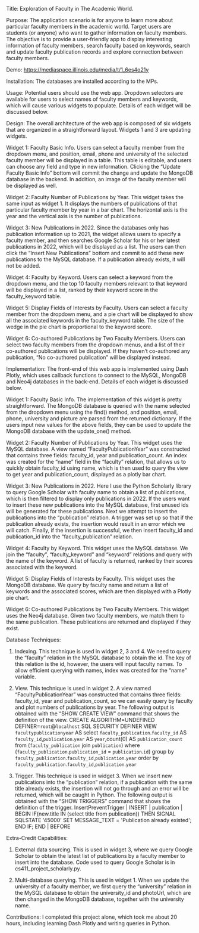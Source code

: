 Title: Exploration of Faculty in The Academic World.

Purpose: The application scenario is for anyone to learn more about particular faculty members in the academic world. Target users are students (or anyone) who want to gather information on faculty members. The objective is to provide a user-friendly app to display interesting information of faculty members, search faculty based on keywords, search and update faculty publication records and explore connection between faculty members.

Demo: https://mediaspace.illinois.edu/media/t/1_6es4o21y

Installation: The databases are installed according to the MPs.

Usage:
Potential users should use the web app. Dropdown selectors are available for users to select names of faculty members and keywords, which will cause various widgets to populate. Details of each widget will be discussed below.

Design:
The overall architecture of the web app is composed of six widgets that are organized in a straightforward layout. Widgets 1 and 3 are updating widgets.

Widget 1: Faculty Basic Info.
Users can select a faculty member from the dropdown menu, and position, email, phone and university of the selected faculty member will be displayed in a table. This table is editable, and users can choose any field and type in new information. Clicking the “Update Faculty Basic Info” bottom will commit the change and update the MongoDB database in the backend. In addition, an image of the faculty member will be displayed as well.

Widget 2: Faculty Number of Publications by Year.
This widget takes the same input as widget 1. It displays the numbers of publications of that particular faculty member by year in a bar chart. The horizontal axis is the year and the vertical axis is the number of publications.

Widget 3: New Publications in 2022.
Since the databases only has publication information up to 2021, the widget allows users to specify a faculty member, and then searches Google Scholar for his or her latest publications in 2022, which will be displayed as a list. The users can then click the “Insert New Publications” bottom and commit to add these new publications to the MySQL database. If a publication already exists, it will not be added.

Widget 4: Faculty by Keyword.
Users can select a keyword from the dropdown menu, and the top 10 faculty members relevant to that keyword will be displayed in a list, ranked by their keyword score in the faculty_keyword table.

Widget 5: Display Fields of Interests by Faculty.
Users can select a faculty member from the dropdown menu, and a pie chart will be displayed to show all the associated keywords in the faculty_keyword table. The size of the wedge in the pie chart is proportional to the keyword score.

Widget 6: Co-authored Publications by Two Faculty Members.
Users can select two faculty members from the dropdown menus, and a list of their co-authored publications will be displayed. If they haven’t co-authored any publication, “No co-authored publication” will be displayed instead.

Implementation:
The front-end of this web app is implemented using Dash Plotly, which uses callback functions to connect to the MySQL, MongoDB and Neo4j databases in the back-end. Details of each widget is discussed below.

Widget 1: Faculty Basic Info.
The implementation of this widget is pretty straightforward. The MongoDB database is queried with the name selected from the dropdown menu using the find() method, and position, email, phone, university and picture are parsed from the returned dictionary. If the users input new values for the above fields, they can be used to update the MongoDB database with the update_one() method.

Widget 2: Faculty Number of Publications by Year.
This widget uses the MySQL database. A view named “FacultyPublicationYear” was constructed that contains three fields: faculty_id, year and publication_count. An index was created for the “name” field in the “faculty” relation, that allows us to quickly obtain faculty_id using name, which is then used to query the view to get year and publication_count, displayed as a plotly bar chart.

Widget 3: New Publications in 2022.
Here I use the Python Scholarly library to query Google Scholar with faculty name to obtain a list of publications, which is then filtered to display only publications in 2022. If the users want to insert these new publications into the MySQL database, first unused ids will be generated for these publications. Next we attempt to insert the publications into the “publication” relation. A trigger was set up so that if the publication already exists, the insertion would result in an error which we will catch. Finally, if the insertion is successful, we then insert faculty_id and publication_id into the “faculty_publication” relation.

Widget 4: Faculty by Keyword.
This widget uses the MySQL database. We join the “faculty”, “faculty_keyword” and “keyword” relations and query with the name of the keyword. A list of faculty is returned, ranked by their scores associated with the keyword.

Widget 5: Display Fields of Interests by Faculty.
This widget uses the MongoDB database. We query by faculty name and return a list of keywords and the associated scores, which are then displayed with a Plotly pie chart.

Widget 6: Co-authored Publications by Two Faculty Members.
This widget uses the Neo4j database. Given two faculty members, we match them to the same publication. These publications are returned and displayed if they exist.

Database Techniques:
1. Indexing.
This technique is used in widget 2, 3 and 4. We need to query the “faculty” relation in the MySQL database to obtain the id. The key of this relation is the id, however, the users will input faculty names. To allow efficient querying with names, index was created for the “name” variable.

2. View.
This technique is used in widget 2. A view named “FacultyPublicationYear” was constructed that contains three fields: faculty_id, year and publication_count, so we can easily query by faculty and plot numbers of publications by year. The following output is obtained with the “SHOW CREATE VIEW” command that shows the definition of the view.
CREATE ALGORITHM=UNDEFINED DEFINER=`root`@`localhost` SQL SECURITY DEFINER VIEW `facultypublicationyear` AS select `faculty_publication`.`faculty_id` AS `faculty_id`,`publication`.`year` AS `year`,count(0) AS `publication_count` from (`faculty_publication` join `publication`) where (`faculty_publication`.`publication_id` = `publication`.`id`) group by `faculty_publication`.`faculty_id`,`publication`.`year` order by `faculty_publication`.`faculty_id`,`publication`.`year`

3. Trigger.
This technique is used in widget 3. When we insert new publications into the “publication” relation, if a publication with the same title already exists, the insertion will not go through and an error will be returned, which will be caught in Python. The following output is obtained with the “SHOW TRIGGERS” command that shows the definition of the trigger.
InsertPreventTrigger | INSERT | publication | BEGIN IF(new.title IN (select title from publication)) THEN SIGNAL SQLSTATE '45000' SET MESSAGE_TEXT = 'Publication already existed'; END IF; END | BEFORE

Extra-Credit Capabilities:
1. External data sourcing.
This is used in widget 3, where we query Google Scholar to obtain the latest list of publications by a faculty member to insert into the database. Code used to query Google Scholar is in cs411_project_scholarly.py.

2. Multi-database querying.
This is used in widget 1. When we update the university of a faculty member, we first query the “university” relation in the MySQL database to obtain the university_id and photoUrl, which are then changed in the MongoDB database, together with the university name.

Contributions:
I completed this project alone, which took me about 20 hours, including learning Dash Plotly and writing queries in Python.
